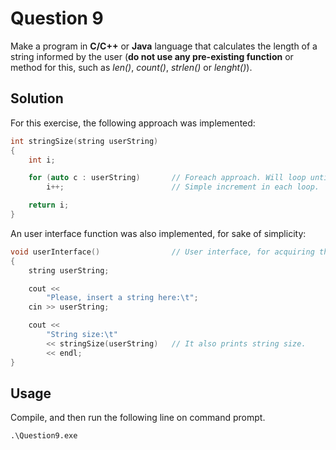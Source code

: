 # Question 9

Make a program in **C/C++** or **Java** language that calculates the length of a string informed by the user (**do not use any pre-existing function** or method for this, such as *len()*, *count()*, *strlen()* or *lenght()*).

## Solution

For this exercise, the following approach was implemented:

```c++
int stringSize(string userString)
{
    int i;

    for (auto c : userString)       // Foreach approach. Will loop until an empty char is found.
        i++;                        // Simple increment in each loop.

    return i;
}
```

An user interface function was also implemented, for sake of simplicity:

```c++
void userInterface()                // User interface, for acquiring the string.
{
    string userString;

    cout << 
        "Please, insert a string here:\t";
    cin >> userString;

    cout << 
        "String size:\t" 
        << stringSize(userString)   // It also prints string size.
        << endl; 
}
```

## Usage

Compile, and then run the following line on command prompt.

```shell
.\Question9.exe
```

